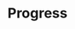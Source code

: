 ---
title: "Progress"
categories: ["Unknown"]

link:
    url: "https://neal.fun/progress/"
    dead: false

tweet: "Time flies"
---